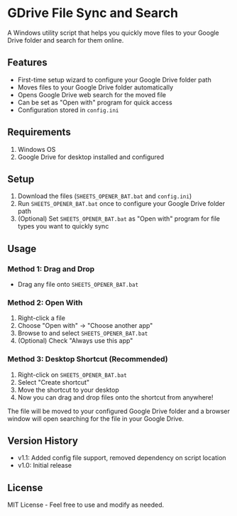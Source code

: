 # GDrive File Sync and Search

A Windows utility script that helps you quickly move files to your Google Drive folder and search for them online.

## Features

- First-time setup wizard to configure your Google Drive folder path
- Moves files to your Google Drive folder automatically
- Opens Google Drive web search for the moved file
- Can be set as "Open with" program for quick access
- Configuration stored in `config.ini`

## Requirements

1. Windows OS
2. Google Drive for desktop installed and configured

## Setup

1. Download the files (`SHEETS_OPENER_BAT.bat` and `config.ini`)
2. Run `SHEETS_OPENER_BAT.bat` once to configure your Google Drive folder path
3. (Optional) Set `SHEETS_OPENER_BAT.bat` as "Open with" program for file types you want to quickly sync

## Usage

### Method 1: Drag and Drop
- Drag any file onto `SHEETS_OPENER_BAT.bat`

### Method 2: Open With
1. Right-click a file
2. Choose "Open with" → "Choose another app"
3. Browse to and select `SHEETS_OPENER_BAT.bat`
4. (Optional) Check "Always use this app"

### Method 3: Desktop Shortcut (Recommended)
1. Right-click on `SHEETS_OPENER_BAT.bat`
2. Select "Create shortcut"
3. Move the shortcut to your desktop
4. Now you can drag and drop files onto the shortcut from anywhere!

The file will be moved to your configured Google Drive folder and a browser window will open searching for the file in your Google Drive.

## Version History

- v1.1: Added config file support, removed dependency on script location
- v1.0: Initial release

## License

MIT License - Feel free to use and modify as needed. 
